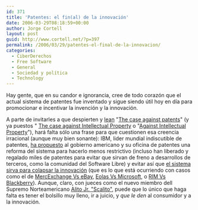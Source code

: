 ```yaml
---
id: 371
title: 'Patentes: el fin(al) de la innovación'
date: 2006-03-29T08:18:59+00:00
author: Jorge Cortell
layout: post
guid: http://www.cortell.net/?p=397
permalink: /2006/03/29/patentes-el-final-de-la-innovacion/
categories:
  - CiberDerechos
  - Free Software
  - General
  - Sociedad y polí­tica
  - Technology
---
```

Hay gente, que en su candor e ignorancia, cree de todo corazón que el actual sistema de patentes fue inventado y sigue siendo útil hoy en dí­a para promocionar e incentivar la invención y la innovación.

A parte de invitarles a que despierten y [lean](http://lpf.ai.mit.edu/Patents/patents.html) "[The case against patents](http://www.tinaja.com/glib/casagpat.pdf)" (y ya puestos " [The case against Intellectual Property](http://levine.sscnet.ucla.edu/general/intellectual/intellectual.htm) o "[Against Intellectual Property](http://www.uow.edu.au/arts/sts/bmartin/pubs/95psa.html)"), hará falta sólo una frase para que cuestionen esa creencia irracional (aunque muy bien sonante): IBM, lider mundial indiscutible de patentes, [ha propuesto](http://www.redherring.com/Article.aspx?a=15233&hed=IBM+Presses+for+Open+Patents) al gobierno americano y su oficina de patentes una reforma del sistema para hacerlo menos restrictivo (incluso han liberado y regalado miles de patentes para evitar que sirvan de freno a desarrollos de terceros, como la comunidad del Software Libre) y evitar así­ que [el sistema sirva para colapsar la innovación](http://www.redherring.com/Article.aspx?a=15971&hed=RIM+Legacy%3a+More+Patent+Wars) (que es lo que está ocurriendo con casos como el de [MercExchange Vs eBay](http://www.redherring.com/Article.aspx?a=16270&hed=eBay+Resumes+Patent+Fight), [Eolas Vs Microsoft](http://www.redherring.com/Article.aspx?a=11399&hed=Legal+victory+for+Microsoft), o [RIM Vs Blackberry](http://www.redherring.com/Article.aspx?a=15957&hed=â€˜CrackBerryâ€™+Patent+Suit+Settled)). Aunque, claro, con jueces como el nuevo miembro dell Supremo Norteamericano [Alito Jr. "Scalito"](http://www.redherring.com/Article.aspx?a=14255&hed=Tech+Biz+Responds+to+â€˜Scalitoâ€™+), puede que lo único que haga falta es tener el bolsillo muy lleno, ir a juicio, y _que le den_ al consumidor y a la innovación.